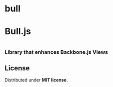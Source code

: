 bull
====

<h1>Bull.js<h1>
<h3>Library that enhances Backbone.js Views</h3>

<h2>License</h2>
Distributed under <b>MIT license</b>.
